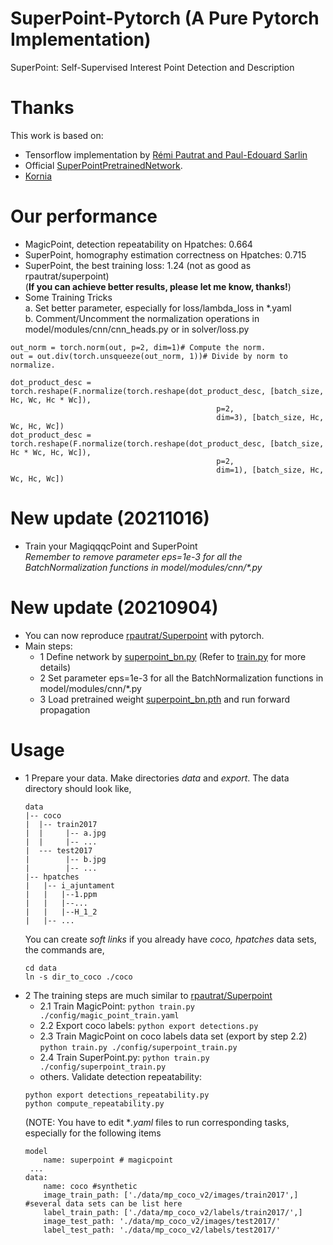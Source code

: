 # SuperPoint-Pytorch (A Pure Pytorch Implementation)
SuperPoint: Self-Supervised Interest Point Detection and Description  

# Thanks  
This work is based on:  
- Tensorflow implementation by [Rémi Pautrat and Paul-Edouard Sarlin](https://github.com/rpautrat/SuperPoint)  
- Official [SuperPointPretrainedNetwork](https://github.com/magicleap/SuperPointPretrainedNetwork). 
- [Kornia](https://kornia.github.io/)  

# Our performance
- MagicPoint, detection repeatability on Hpatches: 0.664
- SuperPoint, homography estimation correctness on Hpatches: 0.715
- SuperPoint, the best training loss: 1.24 (not as good as rpautrat/superpoint)    
(**If you can achieve better results, please let me know, thanks!**)  
- Some Training Tricks  
a. Set better parameter, especially for loss/lambda_loss in *.yaml  
b. Comment/Uncomment the normalization operations in model/modules/cnn/cnn_heads.py or in solver/loss.py   
```
out_norm = torch.norm(out, p=2, dim=1)# Compute the norm.
out = out.div(torch.unsqueeze(out_norm, 1))# Divide by norm to normalize.
```      
```
dot_product_desc = torch.reshape(F.normalize(torch.reshape(dot_product_desc, [batch_size, Hc, Wc, Hc * Wc]),
                                              p=2,
                                              dim=3), [batch_size, Hc, Wc, Hc, Wc])
dot_product_desc = torch.reshape(F.normalize(torch.reshape(dot_product_desc, [batch_size, Hc * Wc, Hc, Wc]),
                                              p=2,
                                              dim=1), [batch_size, Hc, Wc, Hc, Wc])
```
# New update (20211016)
- Train your MagiqqqcPoint and SuperPoint  
*Remember to remove parameter eps=1e-3 for all the BatchNormalization functions in model/modules/cnn/\*.py*


# New update (20210904)
* You can now reproduce [rpautrat/Superpoint](https://github.com/rpautrat/SuperPoint) with pytorch.   
* Main steps:
    - 1 Define network by [superpoint_bn.py](model/superpoint_bn.py) (Refer to [train.py](./train.py) for more details)
    - 2 Set parameter eps=1e-3 for all the BatchNormalization functions in model/modules/cnn/*.py
    - 3 Load pretrained weight [superpoint_bn.pth](./superpoint_bn.pth) and run forward propagation
 

# Usage
* 1 Prepare your data. Make directories *data* and *export*. The data directory should look like,
    ```
    data
    |-- coco
    |  |-- train2017
    |  |     |-- a.jpg
    |  |     |-- ...
    |  --- test2017
    |        |-- b.jpg
    |        |-- ...
    |-- hpatches
    |   |-- i_ajuntament
    |   |   |--1.ppm
    |   |   |--...
    |   |   |--H_1_2
    |   |-- ...
    ```
    You can create *soft links* if you already have *coco, hpatches* data sets, the commands are,
    ```
    cd data
    ln -s dir_to_coco ./coco
    ```
* 2 The training steps are much similar to [rpautrat/Superpoint](https://github.com/rpautrat/SuperPoint)  
    - 2.1 Train MagicPoint: `python train.py ./config/magic_point_train.yaml`
    - 2.2 Export coco labels: `python export detections.py`
    - 2.3 Train MagicPoint on coco labels data set (export by step 2.2)   
    `python train.py ./config/superpoint_train.py`   
    - 2.4 Train SuperPoint.py: `python train.py ./config/superpoint_train.py`
    - others. Validate detection repeatability:   
    ```
    python export detections_repeatability.py   
    python compute_repeatability.py
    ```  
    (NOTE: You have to edit **.yaml* files to run corresponding tasks, especially for the following items  
    ```
    model
        name: superpoint # magicpoint
     ...
    data:
        name: coco #synthetic
        image_train_path: ['./data/mp_coco_v2/images/train2017',] #several data sets can be list here
        label_train_path: ['./data/mp_coco_v2/labels/train2017/',]
        image_test_path: './data/mp_coco_v2/images/test2017/'
        label_test_path: './data/mp_coco_v2/labels/test2017/'
    ```

